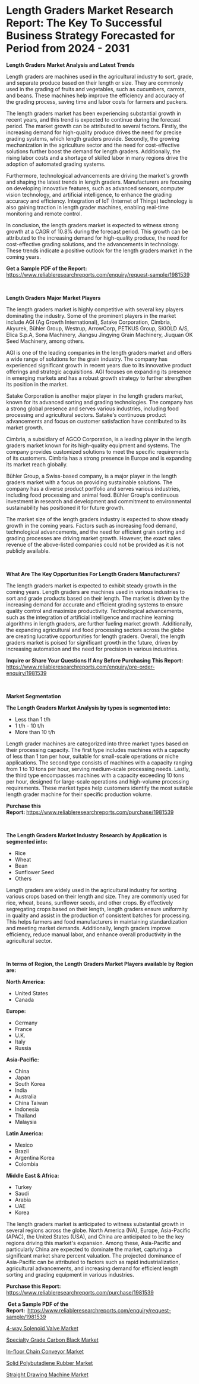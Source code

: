 <p><h1>Length Graders Market Research Report: The Key To Successful Business Strategy Forecasted for Period from 2024 - 2031</h1></p><p><strong>Length Graders Market Analysis and Latest Trends</strong></p>
<p><p>Length graders are machines used in the agricultural industry to sort, grade, and separate produce based on their length or size. They are commonly used in the grading of fruits and vegetables, such as cucumbers, carrots, and beans. These machines help improve the efficiency and accuracy of the grading process, saving time and labor costs for farmers and packers.</p><p>The length graders market has been experiencing substantial growth in recent years, and this trend is expected to continue during the forecast period. The market growth can be attributed to several factors. Firstly, the increasing demand for high-quality produce drives the need for precise grading systems, which length graders provide. Secondly, the growing mechanization in the agriculture sector and the need for cost-effective solutions further boost the demand for length graders. Additionally, the rising labor costs and a shortage of skilled labor in many regions drive the adoption of automated grading systems.</p><p>Furthermore, technological advancements are driving the market's growth and shaping the latest trends in length graders. Manufacturers are focusing on developing innovative features, such as advanced sensors, computer vision technology, and artificial intelligence, to enhance the grading accuracy and efficiency. Integration of IoT (Internet of Things) technology is also gaining traction in length grader machines, enabling real-time monitoring and remote control.</p><p>In conclusion, the length graders market is expected to witness strong growth at a CAGR of 10.8% during the forecast period. This growth can be attributed to the increasing demand for high-quality produce, the need for cost-effective grading solutions, and the advancements in technology. These trends indicate a positive outlook for the length graders market in the coming years.</p></p>
<p><strong>Get a Sample PDF of the Report:&nbsp;</strong> <a href="https://www.reliableresearchreports.com/enquiry/request-sample/1981539">https://www.reliableresearchreports.com/enquiry/request-sample/1981539</a></p>
<p>&nbsp;</p>
<p><strong>Length Graders Major Market Players</strong></p>
<p><p>The length graders market is highly competitive with several key players dominating the industry. Some of the prominent players in the market include AGI (Ag Growth International), Satake Corporation, Cimbria, Akyurek, Bühler Group, Westrup, ArrowCorp, PETKUS Group, SKIOLD A/S, Elica S.p.A, Sona Machinery, Jiangsu Jingying Grain Machinery, Jiuquan OK Seed Machinery, among others.</p><p>AGI is one of the leading companies in the length graders market and offers a wide range of solutions for the grain industry. The company has experienced significant growth in recent years due to its innovative product offerings and strategic acquisitions. AGI focuses on expanding its presence in emerging markets and has a robust growth strategy to further strengthen its position in the market.</p><p>Satake Corporation is another major player in the length graders market, known for its advanced sorting and grading technologies. The company has a strong global presence and serves various industries, including food processing and agricultural sectors. Satake's continuous product advancements and focus on customer satisfaction have contributed to its market growth.</p><p>Cimbria, a subsidiary of AGCO Corporation, is a leading player in the length graders market known for its high-quality equipment and systems. The company provides customized solutions to meet the specific requirements of its customers. Cimbria has a strong presence in Europe and is expanding its market reach globally.</p><p>Bühler Group, a Swiss-based company, is a major player in the length graders market with a focus on providing sustainable solutions. The company has a diverse product portfolio and serves various industries, including food processing and animal feed. Bühler Group's continuous investment in research and development and commitment to environmental sustainability has positioned it for future growth.</p><p>The market size of the length graders industry is expected to show steady growth in the coming years. Factors such as increasing food demand, technological advancements, and the need for efficient grain sorting and grading processes are driving market growth. However, the exact sales revenue of the above-listed companies could not be provided as it is not publicly available.</p></p>
<p>&nbsp;</p>
<p><strong>What Are The Key Opportunities For Length Graders Manufacturers?</strong></p>
<p><p>The length graders market is expected to exhibit steady growth in the coming years. Length graders are machines used in various industries to sort and grade products based on their length. The market is driven by the increasing demand for accurate and efficient grading systems to ensure quality control and maximize productivity. Technological advancements, such as the integration of artificial intelligence and machine learning algorithms in length graders, are further fueling market growth. Additionally, the expanding agricultural and food processing sectors across the globe are creating lucrative opportunities for length graders. Overall, the length graders market is poised for significant growth in the future, driven by increasing automation and the need for precision in various industries.</p></p>
<p><strong>Inquire or Share Your Questions If Any Before Purchasing This Report:</strong> <a href="https://www.reliableresearchreports.com/enquiry/pre-order-enquiry/1981539">https://www.reliableresearchreports.com/enquiry/pre-order-enquiry/1981539</a></p>
<p>&nbsp;</p>
<p><strong>Market Segmentation</strong></p>
<p><strong>The Length Graders Market Analysis by types is segmented into:</strong></p>
<p><ul><li>Less than 1 t/h</li><li>1 t/h - 10 t/h</li><li>More than 10 t/h</li></ul></p>
<p><p>Length grader machines are categorized into three market types based on their processing capacity. The first type includes machines with a capacity of less than 1 ton per hour, suitable for small-scale operations or niche applications. The second type consists of machines with a capacity ranging from 1 to 10 tons per hour, serving medium-scale processing needs. Lastly, the third type encompasses machines with a capacity exceeding 10 tons per hour, designed for large-scale operations and high-volume processing requirements. These market types help customers identify the most suitable length grader machine for their specific production volume.</p></p>
<p><strong>Purchase this Report:&nbsp;</strong><a href="https://www.reliableresearchreports.com/purchase/1981539">https://www.reliableresearchreports.com/purchase/1981539</a></p>
<p>&nbsp;</p>
<p><strong>The Length Graders Market Industry Research by Application is segmented into:</strong></p>
<p><ul><li>Rice</li><li>Wheat</li><li>Bean</li><li>Sunflower Seed</li><li>Others</li></ul></p>
<p><p>Length graders are widely used in the agricultural industry for sorting various crops based on their length and size. They are commonly used for rice, wheat, beans, sunflower seeds, and other crops. By effectively segregating crops based on their length, length graders ensure uniformity in quality and assist in the production of consistent batches for processing. This helps farmers and food manufacturers in maintaining standardization and meeting market demands. Additionally, length graders improve efficiency, reduce manual labor, and enhance overall productivity in the agricultural sector.</p></p>
<p>&nbsp;</p>
<p><strong>In terms of Region, the Length Graders Market Players available by Region are:</strong></p>
<p>
    <p> <strong> North America: </strong>
        <ul>
            <li>United States</li>
            <li>Canada</li>
        </ul>
        </p> 
    <p> <strong> Europe: </strong>
        <ul>
            <li>Germany</li>
            <li>France</li>
            <li>U.K.</li>
            <li>Italy</li>
            <li>Russia</li>
        </ul>
        </p> 
    <p> <strong> Asia-Pacific: </strong>
        <ul>
            <li>China</li>
            <li>Japan</li>
            <li>South Korea</li>
            <li>India</li>
            <li>Australia</li>
            <li>China Taiwan</li>
            <li>Indonesia</li>
            <li>Thailand</li>
            <li>Malaysia</li>
        </ul>
        </p> 
    <p> <strong> Latin America: </strong>
        <ul>
            <li>Mexico</li>
            <li>Brazil</li>
            <li>Argentina Korea</li>
            <li>Colombia</li>
        </ul>
        </p> 
    <p> <strong> Middle East & Africa: </strong>
        <ul>
            <li>Turkey</li>
            <li>Saudi</li>
            <li>Arabia</li>
            <li>UAE</li>
            <li>Korea</li>
        </ul>
    </p>
    </p>
<p><p>The length graders market is anticipated to witness substantial growth in several regions across the globe. North America (NA), Europe, Asia-Pacific (APAC), the United States (USA), and China are anticipated to be the key regions driving this market's expansion. Among these, Asia-Pacific and particularly China are expected to dominate the market, capturing a significant market share percent valuation. The projected dominance of Asia-Pacific can be attributed to factors such as rapid industrialization, agricultural advancements, and increasing demand for efficient length sorting and grading equipment in various industries.</p></p>
<p><strong>Purchase this Report: </strong><a href="https://www.reliableresearchreports.com/purchase/1981539">https://www.reliableresearchreports.com/purchase/1981539</a></p>
<p>&nbsp;<strong>Get a Sample PDF of the Report:&nbsp;&nbsp;</strong><a href="https://www.reliableresearchreports.com/enquiry/request-sample/1981539">https://www.reliableresearchreports.com/enquiry/request-sample/1981539</a></p>
<p><strong></strong></p>
<p><p><a href="https://issuu.com/reportprime-2/docs/4-way-solenoid-valve-market-size-2030.pptx">4-way Solenoid Valve Market</a></p><p><a href="https://issuu.com/reportprime-2/docs/specialty-grade-carbon-black-market-size-2030.pptx">Specialty Grade Carbon Black Market</a></p><p><a href="https://github.com/GroverBarry/Market-Research-Report-List-3/blob/main/in-floor-chain-conveyor-market.md">In-floor Chain Conveyor Market</a></p><p><a href="https://issuu.com/reportprime-2/docs/solid-polybutadiene-rubber-market-size-2030.pptx">Solid Polybutadiene Rubber Market</a></p><p><a href="https://github.com/RickHolmes3/Market-Research-Report-List-2/blob/main/straight-drawing-machine-market.md">Straight Drawing Machine Market</a></p></p>